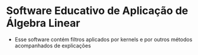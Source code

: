 # Software Educativo de Aplicação de Álgebra Linear
- Esse software contém filtros aplicados por kernels e por outros métodos acompanhados de explicações
